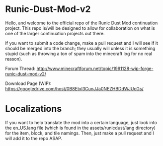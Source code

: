 Runic-Dust-Mod-v2
=================

Hello, and welcome to the official repo of the Runic Dust Mod continuation project.  This repo is/will be designed to 
allow for collaboration on what is one of the larger continuation projects out there.

If you want to submit a code change, make a pull request and I will see if it should be merged into the branch; they usually 
will unless it is something stupid (such as throwing a ton of spam into the minecraft log for no real reason).


Forum Thread: http://www.minecraftforum.net/topic/1991128-wip-forge-runic-dust-mod-v2/

Download Page (WIP): https://googledrive.com/host/0B8EtxI3CunJJa0NEZHBDdWJUcGs/


Localizations
=============

If you want to help translate the mod into a certain language, just look into the en_US.lang file (which is found in the
assets/runicdust/lang directory) for the item, block, and tile namings.  Then, just make a pull request and I will add it 
to the repo ASAP.
